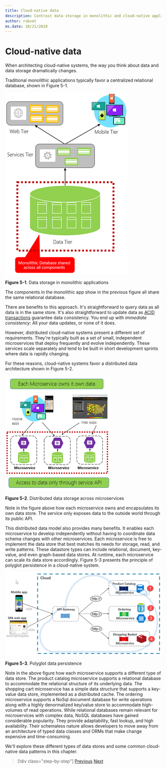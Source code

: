 ```yaml
---
title: Cloud-native data
description: Contrast data storage in monolithic and cloud-native applications
author: robvet
ms.date: 10/21/2019
---
```

# Cloud-native data

When architecting cloud-native systems, the way you think about data and data storage dramatically changes.

Traditional monolithic applications typically favor a centralized relational database, shown in Figure 5-1. 

![Single monolithic database](./media/single-monolithic-database.png)

**Figure 5-1**. Data storage in monolithic applications

The components in the monolithic app show in the previous figure all share the same relational database.

There are benefits to this approach. It's straightforward to query data as all data is in the same store. It's also straightforward to update data as [ACID transactions](https://docs.microsoft.com/windows/desktop/cossdk/acid-properties) guarantee data consistency. You end up with *immediate consistency*: All your data updates, or none of it does.

However, distributed cloud-native systems present a different set of requirements. They're typically built as a set of small, independent microservices that deploy frequently and evolve independently. These services scale separately and tend to be built in short development sprints where data is rapidly changing. 

For these reasons, cloud-native systems favor a distributed data architecture shown in Figure 5-2.

![Multiple databases across microservices](./media/data-across-microservices.png)

**Figure 5-2**. Distributed data storage across microservices

Note in the figure above how each microservice owns and encapsulates its own data store. The service only exposes data to the outside world through its public API.
 
This distributed data model also provides many benefits. It enables each microservice to develop independently without having to coordinate data schema changes with other microservices. Each microservice is free to implement the data store that best matches its needs for storage, read, and write patterns. These datastore types can include relational, document, key-value, and even graph-based data stores. At runtime, each microservice can scale its data store accordingly. Figure 5-3 presents the principle of polyglot persistence in a cloud-native system. 

![Polyglot data persistence](./media/polyglot-data-persistence.png)

**Figure 5-3**. Polyglot data persistence

Note in the above figure how each microservice supports a different type of data store. The product catalog microservice supports a relational database to accommodate the relational structure of its underlying data. The shopping cart microservice has a simple data structure that supports a key-value data store, implemented as a distributed cache. The ordering microservice supports a NoSql document database for write operations along with a highly denormalized key/value store to accommodate high-volumes of read operations. While relational databases remain relevant for microservices with complex data, NoSQL databases have gained considerable popularity. They provide adaptability, fast lookup, and high availability. Their schemaless nature allows developers to move away from an architecture of typed data classes and ORMs that make change expensive and time-consuming.

We'll explore these different types of data stores and some common cloud-native data patterns in this chapter.

>[!div class="step-by-step"]
>[Previous](service-mesh-communication-infrastructure.md)
>[Next](data-patterns.md)

